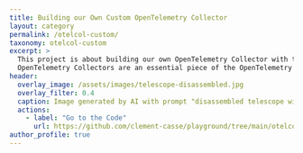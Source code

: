```yaml
---
title: Building our Own Custom OpenTelemetry Collector
layout: category
permalink: /otelcol-custom/
taxonomy: otelcol-custom
excerpt: >
  This project is about building our own OpenTelemetry Collector with the modules we want.
  OpenTelemetry Collectors are an essential piece of the OpenTelemetry infrastructure that can convert monitoring data to various format.
header:
  overlay_image: /assets/images/telescope-disassembled.jpg
  overlay_filter: 0.4
  caption: Image generated by AI with prompt "disassembled telescope with blueprint and lenses on a wooden desk".
  actions:
    - label: "Go to the Code"
      url: https://github.com/clement-casse/playground/tree/main/otelcol-custom
author_profile: true
---
```


